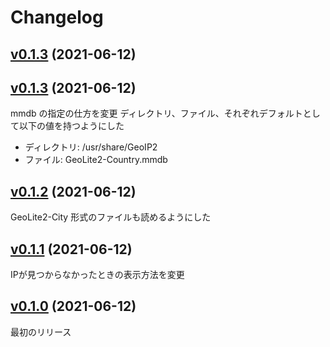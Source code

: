 # Changelog

## [v0.1.3](https://github.com/kunit/geolite2lookup/compare/v0.1.3...v0.1.3) (2021-06-12)


## [v0.1.3](https://github.com/kunit/geolite2lookup/compare/v0.1.2...v0.1.3) (2021-06-12)

mmdb の指定の仕方を変更
ディレクトリ、ファイル、それぞれデフォルトとして以下の値を持つようにした
- ディレクトリ: /usr/share/GeoIP2
- ファイル: GeoLite2-Country.mmdb

## [v0.1.2](https://github.com/kunit/geolite2lookup/compare/v0.1.1...v0.1.2) (2021-06-12)

GeoLite2-City 形式のファイルも読めるようにした

## [v0.1.1](https://github.com/kunit/geolite2lookup/compare/v0.1.0...v0.1.1) (2021-06-12)

IPが見つからなかったときの表示方法を変更

## [v0.1.0](https://github.com/kunit/geolite2lookup/compare/b7cc0e19d9de...v0.1.0) (2021-06-12)

最初のリリース
